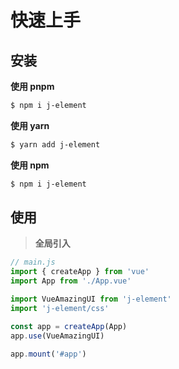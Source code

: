 # 快速上手

## 安装

**使用 pnpm**

```bash
$ npm i j-element
```

**使用 yarn**

```bash
$ yarn add j-element
```

**使用 npm**

```bash
$ npm i j-element
```

## 使用

> **全局引入**

```ts
// main.js
import { createApp } from 'vue'
import App from './App.vue'

import VueAmazingUI from 'j-element'
import 'j-element/css'

const app = createApp(App)
app.use(VueAmazingUI)

app.mount('#app')
```
